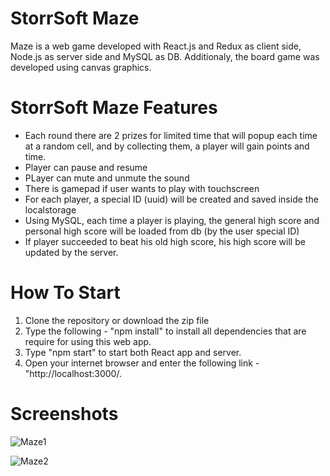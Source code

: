 # StorrSoft Maze
Maze is a web game developed with React.js and Redux as client side, Node.js as server side and MySQL as DB. 
Additionaly, the board game was developed using canvas graphics.

# StorrSoft Maze Features
* Each round there are 2 prizes for limited time that will popup each time at a random cell, and by collecting them, a player will gain points and time.
* Player can pause and resume
* PLayer can mute and unmute the sound
* There is gamepad if user wants to play with touchscreen
* For each player, a special ID (uuid) will be created and saved inside the localstorage
* Using MySQL, each time a player is playing, the general high score and personal high score will be loaded from db (by the user special ID)
* If player succeeded to beat his old high score, his high score will be updated by the server.

# How To Start
1. Clone the repository or download the zip file
2. Type the following - "npm install" to install all dependencies that are require for using this web app.
3. Type "npm start" to start both React app and server.
4. Open your internet browser and enter the following link - "http://localhost:3000/.

# Screenshots
![Maze1](https://user-images.githubusercontent.com/55742997/145704511-48542617-25d0-49f4-94a2-31989a35fe4e.jpg)

![Maze2](https://user-images.githubusercontent.com/55742997/145704507-e22d4dda-38a2-4bd4-8511-e96cdcef4829.jpg)

